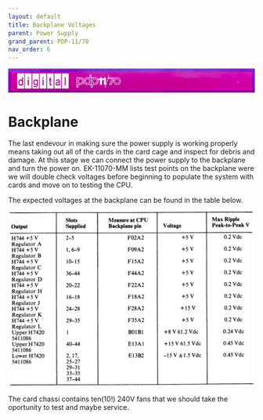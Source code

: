 ```yaml
---
layout: default
title: Backplane Voltages
parent: Power Supply
grand_parent: PDP-11/70
nav_order: 6
---
```


![](../../../assets/images/pdp-11-70/2021-03-17_09.56_Cabinet_header-1-768x75.jpg)

# Backplane

The last endevour in making sure the power supply is working properly means taking out all of the cards in the card cage and inspect for debris and damage. At this stage we can connect the power supply to the backplane and turn the power on. EK-11070-MM lists test points on the backplane were we will double check voltages before beginning to populate the system with cards and move on to testing the CPU.

The expected voltages at the backplane can be found in the table below.

![](../../../assets/images/pdp-11-70/EK-11070-MM-002_Table_3.1-1024x726.png)

The card chassi contains ten(10!) 240V fans that we should take the oportunity to test and maybe service.